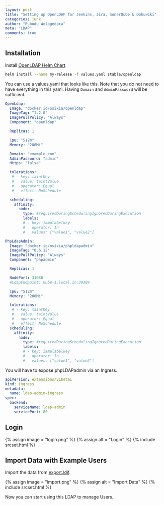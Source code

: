 ```yaml
---
layout: post
title: "Setting up OpenLDAP for Jenkins, Jira, SonarQube & Dokuwiki"
categories: junk
author: "Pubudu Welagedara"
meta: "LDAP"
comments: true
---
```

## Installation

Install [OpenLDAP Helm Chart][helm_chart]. 

```bash
helm install --name my-release -f values.yaml stable/openldap
```

You can use a values.yaml that looks like this. Note that you do not need to have everything in this yaml. Having `Domain` and `AdminPassword` will be sufficient.

```yaml
OpenLdap:
  Image: "docker.io/osixia/openldap"
  ImageTag: "1.2.0"
  ImagePullPolicy: "Always"
  Component: "openldap"

  Replicas: 1

  Cpu: "512m"
  Memory: "200Mi"

  Domain: "example.com"
  AdminPassword: "admin"
  Https: "false"

  tolerations:
   # - key: taintKey
   #   value: taintValue
   #   operator: Equal
   #   effect: NoSchedule

  scheduling:
    affinity:
      node:
        type: #requiredDuringSchedulingIgnoredDuringExecution
        labels:
        # - key: iamalabelkey
        #   operator: In
        #   values: ["value1", "value2"]

PhpLdapAdmin:
  Image: "docker.io/osixia/phpldapadmin"
  ImageTag: "0.6.12"
  ImagePullPolicy: "Always"
  Component: "phpadmin"

  Replicas: 1

  NodePort: 31080
  #LdapEndpoint: kube-1.local.io:30389

  Cpu: "512m"
  Memory: "200Mi"

  tolerations:
   # - key: taintKey
   #   value: taintValue
   #   operator: Equal
   #   effect: NoSchedule
  scheduling:
    affinity:
      node:
        type: #requiredDuringSchedulingIgnoredDuringExecution
        labels:
        # - key: iamalabelkey
        #   operator: In
        #   values: ["value1", "value2"]

```

You will have to expose phpLDAPadmin via an Ingress.

```yaml
apiVersion: extensions/v1beta1
kind: Ingress
metadata:
  name: ldap-admin-ingress
spec:
  backend:
    serviceName: ldap-admin
    servicePort: 80
```

## Login

{% assign image = "login.png" %}
{% assign alt = "Login" %}
{% include srcset.html %}

## Import Data with Example Users

Import the data from [export.ldif]((/artifacts/export.ldif)).

{% assign image = "import.png" %}
{% assign alt = "Import Data" %}
{% include srcset.html %}

Now you can start using this LDAP to manage Users. 

[helm_chart]: https://github.com/helm/charts/tree/master/stable/openldap 

